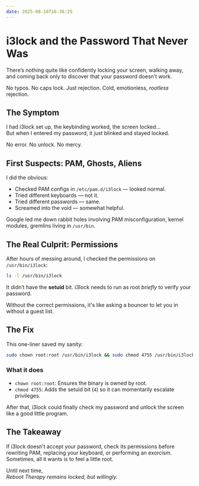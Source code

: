 ```yaml
---
date: 2025-08-16T16:36:25
---
```


# i3lock and the Password That Never Was

There’s nothing quite like confidently locking your screen, walking away, and coming back only to discover that your password doesn’t work.

No typos. No caps lock. Just rejection. Cold, emotionless, *rootless* rejection.

## The Symptom

I had i3lock set up, the keybinding worked, the screen locked…  
But when I entered my password, it just blinked and stayed locked.

No error. No unlock. No mercy.

## First Suspects: PAM, Ghosts, Aliens

I did the obvious:

- Checked PAM configs in `/etc/pam.d/i3lock` — looked normal.
- Tried different keyboards — not it.
- Tried different passwords — same.
- Screamed into the void — somewhat helpful.

Google led me down rabbit holes involving PAM misconfiguration, kernel modules, gremlins living in `/usr/bin`.

## The Real Culprit: Permissions

After hours of messing around, I checked the permissions on `/usr/bin/i3lock`:

```bash
ls -l /usr/bin/i3lock
```

It didn’t have the **setuid** bit. i3lock needs to run as root *briefly* to verify your password.

Without the correct permissions, it's like asking a bouncer to let you in without a guest list.

## The Fix

This one-liner saved my sanity:

```bash
sudo chown root:root /usr/bin/i3lock && sudo chmod 4755 /usr/bin/i3lock
```

### What it does

- `chown root:root`: Ensures the binary is owned by root.
- `chmod 4755`: Adds the setuid bit (`4`) so it can momentarily escalate privileges.

After that, i3lock could finally check my password and unlock the screen like a good little program.

## The Takeaway

If i3lock doesn’t accept your password, check its permissions before rewriting PAM, replacing your keyboard, or performing an exorcism. Sometimes, all it wants is to feel a little root.

Until next time,  
*Reboot Therapy remains locked, but willingly.*

